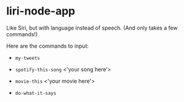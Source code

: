 # liri-node-app

Like Siri, but with language instead of speech. (And only takes a few commands!)

Here are the commands to input:

* `my-tweets` 

* `spotify-this-song` <'your song here'>

* `movie-this` <'your movie here'>

* `do-what-it-says`
